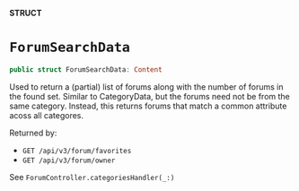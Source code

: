 **STRUCT**

# `ForumSearchData`

```swift
public struct ForumSearchData: Content
```

Used to return a (partial) list of forums along with the number of forums in the found set. Similar to CategoryData, but the 
forums need not be from the same category. Instead, this returns forums that match a common attribute acoss all categores.

Returned by:
* `GET /api/v3/forum/favorites`
* `GET /api/v3/forum/owner`

See `ForumController.categoriesHandler(_:)`
